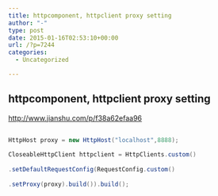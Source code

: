 ```yaml
---
title: httpcomponent, httpclient proxy setting
author: "-"
type: post
date: 2015-01-16T02:53:10+00:00
url: /?p=7244
categories:
  - Uncategorized

---
```

## httpcomponent, httpclient proxy setting
http://www.jianshu.com/p/f38a62efaa96

```java
  
HttpHost proxy = new HttpHost("localhost",8888);
  
CloseableHttpClient httpclient = HttpClients.custom()
  
.setDefaultRequestConfig(RequestConfig.custom()
  
.setProxy(proxy).build()).build();
  
```